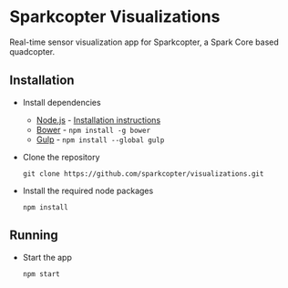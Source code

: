 Sparkcopter Visualizations
==========================

Real-time sensor visualization app for Sparkcopter, a Spark Core based quadcopter.


Installation
------------

-   Install dependencies

    -   [Node.js](https://nodejs.org/) - [Installation instructions](https://github.com/joyent/node/wiki/Installing-Node.js-via-package-manager)
    -   [Bower](http://bower.io/) - `npm install -g bower`
    -   [Gulp](http://gulpjs.com/) - `npm install --global gulp`

-   Clone the repository

    ```
    git clone https://github.com/sparkcopter/visualizations.git
    ```

-   Install the required node packages

    ```
    npm install
    ```


Running
-------

-   Start the app

    ```
    npm start
    ```
